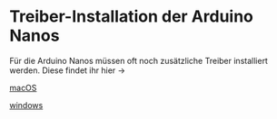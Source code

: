 # Treiber-Installation der Arduino Nanos


Für die Arduino Nanos müssen oft noch zusätzliche Treiber installiert werden. Diese findet ihr hier -> 

[macOS](http://www.wch.cn/downfile/178)

[windows](http://www.wch.cn/downfile/5)
